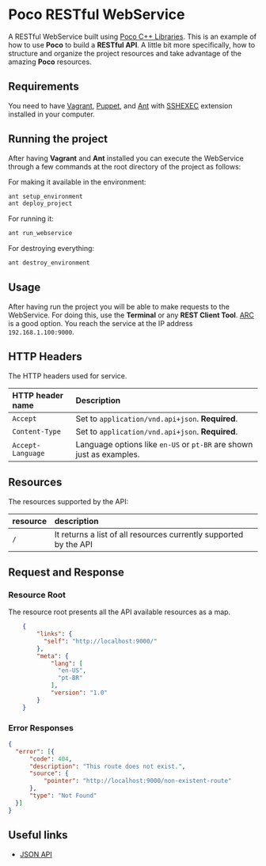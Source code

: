 # Poco RESTful WebService

A RESTful WebService built using [Poco C++ Libraries](https://pocoproject.org). 
This is an example of how to use **Poco** to build a **RESTful API**. A little bit more specifically, how to structure and 
organize the project resources and take advantage of the amazing **Poco** resources.

## Requirements

You need to have [Vagrant](https://www.vagrantup.com/docs/installation), [Puppet](https://docs.puppet.com/puppet/3.8/install_debian_ubuntu.html), 
and [Ant](http://ant.apache.org/manual/install.html) with [SSHEXEC](https://ant.apache.org/manual/Tasks/sshexec.html) 
extension installed in your computer.

## Running the project 

After having **Vagrant** and **Ant** installed you can execute the WebService through a few commands at the root 
directory of the project as follows:

For making it available in the environment:
```bash
ant setup_environment
ant deploy_project
```

For running it:
```bash
ant run_webservice
```

For destroying everything:
```bash
ant destroy_environment
```

## Usage

After having run the project you will be able to make requests to the WebService. 
For doing this, use the **Terminal** or any **REST Client Tool**. 
[ARC](https://chrome.google.com/webstore/detail/advanced-rest-client/hgmloofddffdnphfgcellkdfbfbjeloo) is a good option.
You reach the service at the IP address `192.168.1.100:9000`.

## HTTP Headers

The HTTP headers used for service.

| HTTP header name  | Description                       |
|:------------------|:----------------------------------|
| `Accept`          | Set to `application/vnd.api+json`. **Required**. | 
| `Content-Type`    | Set to `application/vnd.api+json`. **Required**. | 
| `Accept-Language` | Language options like `en-US` or `pt-BR` are shown just as examples. |  

## Resources

The resources supported by the API:

| resource              | description                       |
|:----------------------|:----------------------------------|
| `/`                   | It returns a list of all resources currently supported by the API |

## Request and Response

### Resource Root

The resource root presents all the API available resources as a map.

```json
    {
        "links": {
          "self": "http://localhost:9000/"
        },
        "meta": {
            "lang": [
              "en-US",
              "pt-BR"
            ],
            "version": "1.0"
        }
    }
```

### Error Responses

```json
{
  "error": [{
      "code": 404,
      "description": "This route does not exist.",
      "source": {
          "pointer": "http://localhost:9000/non-existent-route"
      },
      "type": "Not Found"
  }]
}
```

## Useful links

* [JSON API](http://jsonapi.org)
